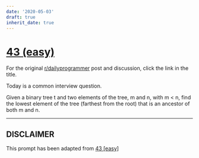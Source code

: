 ```yaml
---
date: '2020-05-03'
draft: true
inherit_date: true
---
```


# [43 (easy)](https://www.reddit.com/r/dailyprogrammer/comments/sq3p9/4242012_challenge_43_easy/)

For the original [r/dailyprogrammer](https://www.reddit.com/r/dailyprogrammer/) post and discussion, click the link in the title.

Today is a common interview question.

Given a binary tree t and two elements of the tree, m and n, with m < n, find the lowest element of the tree (farthest from the root) that is an ancestor of both m and n.


----
## **DISCLAIMER**
This prompt has been adapted from [43 [easy]](https://www.reddit.com/r/dailyprogrammer/comments/sq3p9/4242012_challenge_43_easy/
)
